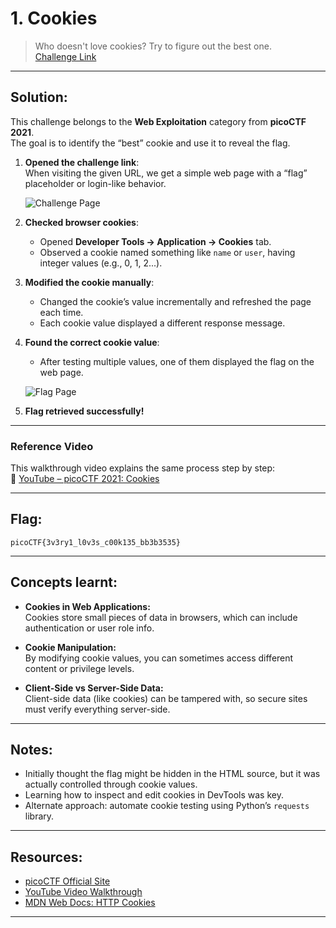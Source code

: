 # 1. Cookies

> Who doesn't love cookies? Try to figure out the best one.  
> [Challenge Link](http://mercury.picoctf.net:17781/)

---

## Solution:

This challenge belongs to the **Web Exploitation** category from **picoCTF 2021**.  
The goal is to identify the “best” cookie and use it to reveal the flag.

1. **Opened the challenge link**:  
   When visiting the given URL, we get a simple web page with a “flag” placeholder or login-like behavior.

   ![Challenge Page](Screenshot%202025-10-27%20231658.png)

2. **Checked browser cookies**:  
   - Opened **Developer Tools → Application → Cookies** tab.  
   - Observed a cookie named something like `name` or `user`, having integer values (e.g., 0, 1, 2...).

3. **Modified the cookie manually**:  
   - Changed the cookie’s value incrementally and refreshed the page each time.  
   - Each cookie value displayed a different response message.

4. **Found the correct cookie value**:  
   - After testing multiple values, one of them displayed the flag on the web page.

   ![Flag Page](Screenshot%202025-10-27%20231718.png)

5. **Flag retrieved successfully!**

---

### Reference Video

This walkthrough video explains the same process step by step:  
🎥 [YouTube – picoCTF 2021: Cookies](https://www.youtube.com/watch?v=DcdvsxU7z_w)

---

## Flag:

```
picoCTF{3v3ry1_l0v3s_c00k135_bb3b3535}
```

---

## Concepts learnt:

- **Cookies in Web Applications:**  
  Cookies store small pieces of data in browsers, which can include authentication or user role info.

- **Cookie Manipulation:**  
  By modifying cookie values, you can sometimes access different content or privilege levels.

- **Client-Side vs Server-Side Data:**  
  Client-side data (like cookies) can be tampered with, so secure sites must verify everything server-side.

---

## Notes:

- Initially thought the flag might be hidden in the HTML source, but it was actually controlled through cookie values.  
- Learning how to inspect and edit cookies in DevTools was key.  
- Alternate approach: automate cookie testing using Python’s `requests` library.

---

## Resources:

- [picoCTF Official Site](https://picoctf.org)
- [YouTube Video Walkthrough](https://www.youtube.com/watch?v=DcdvsxU7z_w)
- [MDN Web Docs: HTTP Cookies](https://developer.mozilla.org/en-US/docs/Web/HTTP/Cookies)

---
